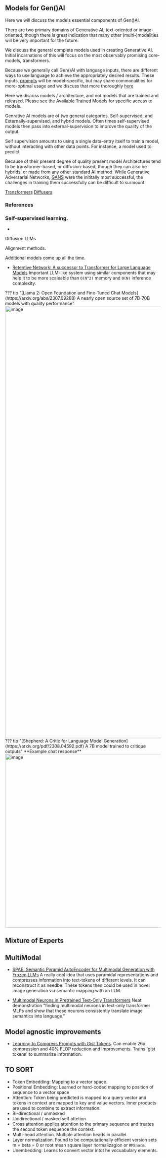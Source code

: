 ## Models for Gen()AI

Here we will discuss the models essential components of Gen()AI. 

There are two primary domains of Generative AI, text-oriented or image-oriented, though there is great indication that many other (multi-)modalities will be very important for the future. 

We discuss the general complete models used in creating Generative AI. Initial incarnations of this will focus on the most observably promising core-models, transformers. 

Because we generally call Gen()AI with language inputs, there are different ways to use language to achieve the appropriately desired results. These inputs, [prompts](../prompt_engineering/prompting.md) will be model-specific, but may share commonalities for more-optimal usage and we discuss that more thoroughly [here](../prompt_engineering/prompting.md)

Here we discuss models / architecture, and not models that are trained and released. Please see the [Available Trained Models](../../Engineering/models.md) for specific access to models. 

Genrative AI models are of two general categories. Self-supervised, and Externally-supervised, and hybrid models. Often times self-supervised models then pass into external-supervision to improve the quality of the output.

Self supervision amounts to using a single data-entry itself to train a model, without interacting with other data points. For instance, a model used to predict 

Because of their present degree of quality present model Architectures tend to be transformer-based, or diffusion-based, though they can also be hybrids, or made from any other standard AI method. While Generative Adversarial Networks, [GANS](https://en.wikipedia.org/wiki/Generative_adversarial_network) were the inititally most successful, the challenges in training them successfully can be difficult to surmount. 

[Transformers](./classes/transformers.md)
[Diffusers](./classes/diffusers.md)


### References
### Self-supervised learning.
- 
Diffusion
LLMs

Alignment methods.

Additional models come up all the time.



- [Retentive Network: A successor to Transformer for Large Language Models](https://arxiv.org/pdf/2307.08621.pdf) Important LLM-like system using similar components that may help it to be more scaleable than `O(N^2)` memory and `O(N)` inference complexity. 

<div class="result" markdown>
??? tip "[Llama 2: Open Foundation and Fine-Tuned Chat Models](https://arxiv.org/abs/2307.09288) A nearly open source set of 7B-70B models with quality performance"
    <img width="1393" alt="image" src="https://github.com/ianderrington/genai/assets/76016868/5f6a647d-c0dc-453c-9334-3632e86bc19e">
</div>

<div class="result" markdown>
??? tip "[Shepherd: A Critic for Language Model Generation](https://arxiv.org/pdf/2308.04592.pdf) A 7B model trained to critique outputs"
    **Example chat response**
    <img width="560" alt="image" src="https://github.com/ianderrington/genai/assets/76016868/c207939b-9bd7-4a20-b747-ea46d13534f7">

</div>

## Mixture of Experts

## MultiModal 

- [SPAE: Semantic Pyramid AutoEncoder for Multimodal Generation with Frozen LLMs](https://arxiv.org/pdf/2306.17842.pdf) A really cool idea that uses pyramidal representations and compresses information into text-tokens of different levels. It can reconstruct it as needbe. These tokens then could be used in novel image generation via semantic mapping with an LLM. 

- [Multimodal Neurons in Pretrained Text-Only Transformers](https://arxiv.org/pdf/2308.01544.pdf) Neat demonstration "finding multimodal neurons in text-only transformer MLPs and show that these neurons consistently translate
image semantics into language."  




## Model agnostic improvements

- [Learning to Compress Prompts with Gist Tokens](https://arxiv.org/pdf/2304.08467.pdf). Can enable 26x compression and 40% FLOP reduction and improvements. Trains 'gist tokens' to summarize information. 


## TO SORT

  
  * Token Embedding: Mapping to a vector space. 
  * Positional Embedding: Learned or hard-coded mapping to position of sequence to a vector space
  * Attention: Token being predicted is mapped to a query vector and tokens in context are mapped to key and value vectors. Inner products are used to combine to extract information. 
  * Bi-directional / unmasked
  * Unidirectional / masked self attetion
  * Cross attention applies attention to the primary sequence and treates the second token sequence the context. 
  * Multi-head attention. Multiple attention heads in parallel.
  * Layer normalization. Found to be computationally efficient version sets m = beta = 0 or root mean square layer normalizagion or `RMSnorm`. 
  * Unembedding: Learns to convert vector intot he vocuabulary elements. 
  

